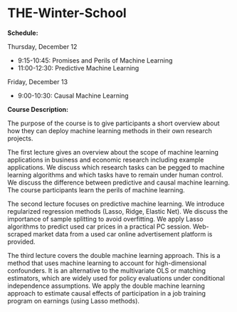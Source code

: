 # THE-Winter-School

**Schedule:**

Thursday, December 12
- 9:15-10:45: Promises and Perils of Machine Learning
- 11:00-12:30: Predictive Machine Learning

Friday, December 13
-	9:00-10:30: Causal Machine Learning

**Course Description:**

The purpose of the course is to give participants a short overview about how they can deploy machine learning methods in their own research projects.

The first lecture gives an overview about the scope of machine learning applications in business and economic research including example applications. We discuss which research tasks can be pegged to machine learning algorithms and which tasks have to remain under human control. We discuss the difference between predictive and causal machine learning. The course participants learn the perils of machine learning. 

The second lecture focuses on predictive machine learning. We introduce regularized regression methods (Lasso, Ridge, Elastic Net). We discuss the importance of sample splitting to avoid overfitting. We apply Lasso algorithms to predict used car prices in a practical PC session. Web-scraped market data from a used car online advertisement platform is provided. 

The third lecture covers the double machine learning approach. This is a method that uses machine learning to account for high-dimensional confounders. It is an alternative to the multivariate OLS or matching estimators, which are widely used for policy evaluations under conditional independence assumptions. We apply the double machine learning approach to estimate causal effects of participation in a job training program on earnings (using Lasso methods).

